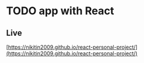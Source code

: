 # TODO app with React

## Live
[https://nikitin2009.github.io/react-personal-project/](https://nikitin2009.github.io/react-personal-project/)
